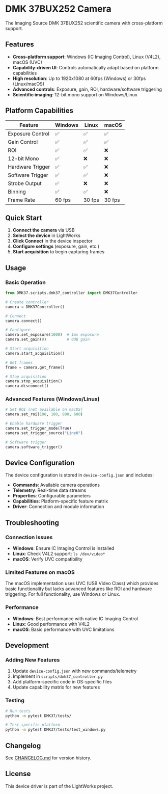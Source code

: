 # DMK 37BUX252 Camera

The Imaging Source DMK 37BUX252 scientific camera with cross-platform support.

## Features

- **Cross-platform support**: Windows (IC Imaging Control), Linux (V4L2), macOS (UVC)
- **Capability-driven UI**: Controls automatically adapt based on platform capabilities
- **High resolution**: Up to 1920x1080 at 60fps (Windows) or 30fps (Linux/macOS)
- **Advanced controls**: Exposure, gain, ROI, hardware/software triggering
- **Scientific imaging**: 12-bit mono support on Windows/Linux

## Platform Capabilities

| Feature | Windows | Linux | macOS |
|---------|---------|-------|-------|
| Exposure Control | ✅ | ✅ | ✅ |
| Gain Control | ✅ | ✅ | ✅ |
| ROI | ✅ | ✅ | ❌ |
| 12-bit Mono | ✅ | ❌ | ❌ |
| Hardware Trigger | ✅ | ✅ | ❌ |
| Software Trigger | ✅ | ✅ | ❌ |
| Strobe Output | ✅ | ❌ | ❌ |
| Binning | ✅ | ✅ | ❌ |
| Frame Rate | 60 fps | 30 fps | 30 fps |

## Quick Start

1. **Connect the camera** via USB
2. **Select the device** in LightWorks
3. **Click Connect** in the device inspector
4. **Configure settings** (exposure, gain, etc.)
5. **Start acquisition** to begin capturing frames

## Usage

### Basic Operation

```python
from DMK37.scripts.dmk37_controller import DMK37Controller

# Create controller
camera = DMK37Controller()

# Connect
camera.connect()

# Configure
camera.set_exposure(1000)  # 1ms exposure
camera.set_gain(0)         # 0dB gain

# Start acquisition
camera.start_acquisition()

# Get frames
frame = camera.get_frame()

# Stop acquisition
camera.stop_acquisition()
camera.disconnect()
```

### Advanced Features (Windows/Linux)

```python
# Set ROI (not available on macOS)
camera.set_roi(100, 100, 800, 600)

# Enable hardware trigger
camera.set_trigger_mode(True)
camera.set_trigger_source("Line0")

# Software trigger
camera.software_trigger()
```

## Device Configuration

The device configuration is stored in `device-config.json` and includes:

- **Commands**: Available camera operations
- **Telemetry**: Real-time data streams
- **Properties**: Configurable parameters
- **Capabilities**: Platform-specific feature matrix
- **Driver**: Connection and module information

## Troubleshooting

### Connection Issues

- **Windows**: Ensure IC Imaging Control is installed
- **Linux**: Check V4L2 support: `ls /dev/video*`
- **macOS**: Verify UVC compatibility

### Limited Features on macOS

The macOS implementation uses UVC (USB Video Class) which provides basic functionality but lacks advanced features like ROI and hardware triggering. For full functionality, use Windows or Linux.

### Performance

- **Windows**: Best performance with native IC Imaging Control
- **Linux**: Good performance with V4L2
- **macOS**: Basic performance with UVC limitations

## Development

### Adding New Features

1. Update `device-config.json` with new commands/telemetry
2. Implement in `scripts/dmk37_controller.py`
3. Add platform-specific code in OS-specific files
4. Update capability matrix for new features

### Testing

```bash
# Run tests
python -m pytest DMK37/tests/

# Test specific platform
python -m pytest DMK37/tests/test_windows.py
```

## Changelog

See [CHANGELOG.md](CHANGELOG.md) for version history.

## License

This device driver is part of the LightWorks project.





